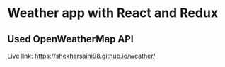 # Weather app with React and Redux 
## Used OpenWeatherMap API

Live link: https://shekharsaini98.github.io/weather/
